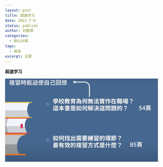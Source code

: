 ```yaml
---
layout: post
title: 超速学习
date: 2021-7-9
status: publish
author: 刘胜琪
categories: 
  - 默认分类
tags: 
  - 阅读
excerpt: 记录
---
```


**超速学习**

![image-20210709190101020](未命名.assets/image-20210709190101020-1625828462920.png)
